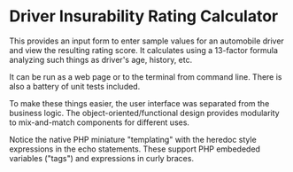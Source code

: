 Driver Insurability Rating Calculator
=====================

This provides an input form to enter sample values for an automobile driver and view the resulting rating score.
It calculates using a 13-factor formula analyzing such things as driver's age, history, etc.

It can be run as a web page or to the terminal from command line.  There is also a battery of unit tests included.

To make these things easier, the user interface was separated from the business logic. The object-oriented/functional design provides modularity to mix-and-match components for different uses.

Notice the native PHP miniature "templating" with the heredoc style expressions in the echo statements.  These
support PHP embededed variables ("tags") and expressions in curly braces.
